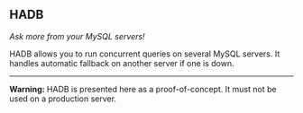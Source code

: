 ## HADB
*Ask more from your MySQL servers!*

HADB allows you to run concurrent queries on several MySQL servers.
It handles automatic fallback on another server if one is down.

---

**Warning:** HADB is presented here as a proof-of-concept. It must not be used on a production server.